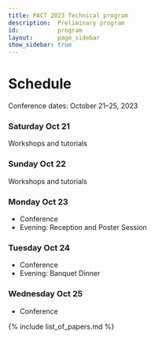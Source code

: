 ```yaml
---
title: PACT 2023 Technical program
description:  Preliminary program
id:           program
layout:       page_sidebar
show_sidebar: true
---
```


# Schedule

Conference dates: October 21–25, 2023

### Saturday Oct 21

Workshops and tutorials

### Sunday Oct 22

Workshops and tutorials

### Monday Oct 23

* Conference
* Evening: Reception and Poster Session

### Tuesday Oct 24

* Conference
* Evening: Banquet Dinner

### Wednesday Oct 25

* Conference


{% include list_of_papers.md %}